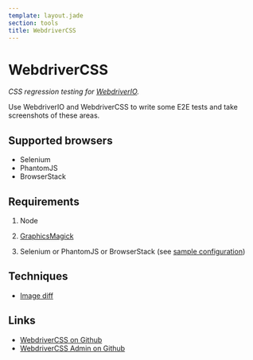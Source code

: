 ```yaml
---
template: layout.jade
section: tools
title: WebdriverCSS
---
```


# WebdriverCSS

_CSS regression testing for [WebdriverIO](http://webdriver.io/)._

Use WebdriverIO and WebdriverCSS to write some E2E tests and take screenshots of these areas.

## Supported browsers

- Selenium
- PhantomJS
- BrowserStack

## Requirements

1. Node

2. [GraphicsMagick](http://www.graphicsmagick.org)

3. Selenium or PhantomJS or BrowserStack (see [sample configuration](https://github.com/webdriverio/webdrivercss/blob/master/examples/webdrivercss.browserstack.js))

## Techniques

- [Image diff](/techniques/image-diff.html)

## Links

- [WebdriverCSS on Github](https://github.com/webdriverio/webdrivercss)
- [WebdriverCSS Admin on Github](https://github.com/webdriverio/webdrivercss-adminpanel)
